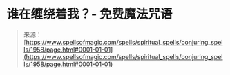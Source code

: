 <!--yml

分类：未分类

日期：2024年06月12日 18:35:23

-->

# 谁在缠绕着我？- 免费魔法咒语

> 来源：[https://www.spellsofmagic.com/spells/spiritual_spells/conjuring_spells/1958/page.html#0001-01-01](https://www.spellsofmagic.com/spells/spiritual_spells/conjuring_spells/1958/page.html#0001-01-01)
